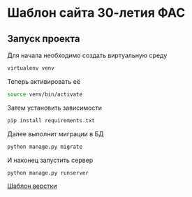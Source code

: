 # Шаблон сайта 30-летия ФАС

## Запуск проекта
Для начала необходимо создать виртуальную среду
```bash
virtualenv venv
```
Теперь активировать её
```bash
source venv/bin/activate
```
Затем установить зависимости
```bash
pip install requirements.txt
```
Далее выполнит миграции в БД
```bash
python manage.py migrate
```
И наконец запустить сервер
```bash
python manage.py runserver
```
[Шаблон верстки](https://www.figma.com/file/TjVhWvEimgDXxV2Qwf91Am/30%D0%9B%D0%95%D0%A2?node-id=18%3A3)
